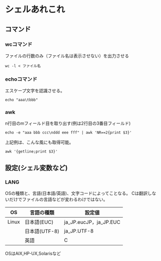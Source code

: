 # シェルあれこれ

## コマンド

### wcコマンド
ファイルの行数のみ（ファイル名は表示させない）を出力させる

    wc -l < ファイル名

### echoコマンド
エスケープ文字を認識させる。

    echo "aaa\tbbb"

### awk
n行目のmフィールド目を取り出す(例は2行目の3番目フィールド)

    echo -e "aaa bbb ccc\nddd eee fff" | awk 'NR==2{print $3}'

上記例は、こんな風にも取得可能。

    awk '{getline;print $3}'


## 設定(シェル変数など)
### LANG

OSの種類と、言語(日本語/英語)、文字コードによってことなる。
Cは翻訳しないだけでファイルの言語などが変わるわけではない。

|OS|言語の種類|設定値|
|-----|-----|-----|
|Linux|日本語(EUC)|ja_JP.eucJP，ja_JP.EUC|
||日本語(UTF-8)|ja_JP.UTF-8|
||英語|C|
OSはAIX,HP-UX,Solarisなど

